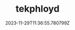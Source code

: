 ---
title: "tekphloyd"
category: "IndieWeb & Personal Blogs"
site_url: https://tekphloyd.com
feed_url: https://tekphloyd.com/rss.xml
date: 2023-11-29T11:36:55.780799Z
domain: tekphloyd.com

---